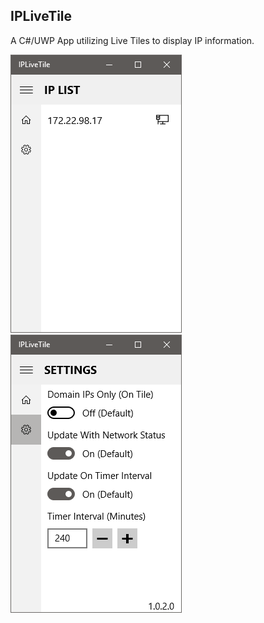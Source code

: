 ## IPLiveTile
A C#/UWP App utilizing Live Tiles to display IP information.

![MainList](https://github.com/j4c3/IPLiveTile/blob/master/Readme_Resources/IPLiveTile_MainList.png)  ![Settings](https://github.com/j4c3/IPLiveTile/blob/master/Readme_Resources/IPLiveTile_Settings.png)
